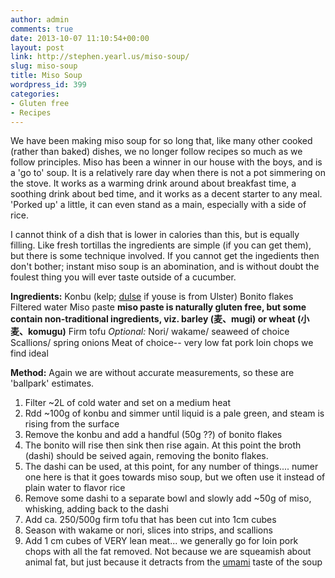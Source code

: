 ```yaml
---
author: admin
comments: true
date: 2013-10-07 11:10:54+00:00
layout: post
link: http://stephen.yearl.us/miso-soup/
slug: miso-soup
title: Miso Soup
wordpress_id: 399
categories:
- Gluten free
- Recipes
---
```


We have been making miso soup for so long that, like many other cooked (rather than baked) dishes, we no longer follow recipes so much as we follow principles. Miso has been a winner in our house with the boys, and is a 'go to' soup. It is a relatively rare day when there is not a pot simmering on the stove. It works as a warming drink around about breakfast time, a soothing drink about bed time, and it works as a decent starter to any meal. 'Porked up' a little, it can even stand as a main, especially with a side of rice.

I cannot think of a dish that is lower in calories than this, but is equally filling. Like fresh tortillas the ingredients are simple (if you can get them), but there is some technique involved. If you cannot get the ingedients then don't bother; instant miso soup is an abomination, and is without doubt the foulest thing you will ever taste outside of a cucumber.

**Ingredients:**
Konbu (kelp; [dulse](http://en.wikipedia.org/wiki/Dulse) if youse is from Ulster)
Bonito flakes
Filtered water
Miso paste **miso paste is naturally gluten free, but some contain non-traditional ingredients, viz. barley (麦、mugi) or wheat (小麦、komugu)**
Firm tofu
_Optional:_
Nori/ wakame/ seaweed of choice
Scallions/ spring onions
Meat of choice-- very low fat pork loin chops we find ideal

**Method:**
Again we are without accurate measurements, so these are 'ballpark' estimates.

1. Filter ~2L of cold water and set on a medium heat
2. Rdd ~100g of konbu and simmer until liquid is a pale green, and steam is rising from the surface
3. Remove the konbu and add a handful (50g ??) of bonito flakes
4. The bonito will rise then sink then rise again. At this point the broth (dashi) should be seived again, removing the bonito flakes.
5. The dashi can be used, at this point, for any number of things.... numer one here is that it goes towards miso soup, but we often use it instead of plain water to flavor rice
6. Remove some dashi to a separate bowl and slowly add ~50g of miso, whisking, adding back to the dashi
7. Add ca. 250/500g firm tofu that has been cut into 1cm cubes
8. Season with wakame or nori, slices into strips, and scallions
9. Add 1 cm cubes of VERY lean meat... we generally go for loin pork chops with all the fat removed. Not because we are squeamish about animal fat, but just because it detracts from the [umami](http://en.wikipedia.org/wiki/Umami) taste of the soup
